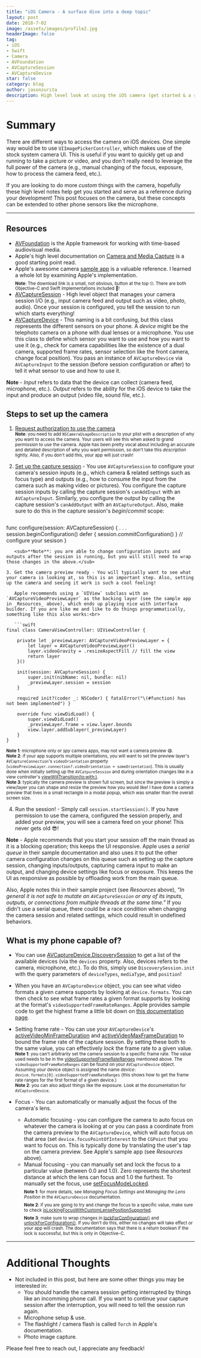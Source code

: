 ```yaml
---
title: "iOS Camera - A surface dive into a deep topic"
layout: post
date: 2018-7-02
image: /assets/images/profile2.jpg
headerImage: false
tag:
- iOS
- Swift
- Camera
- AVFoundation
- AVCaptureSession
- AVCaptureDevice
star: false 
category: blog
author: jasonzurita 
description: High level look at using the iOS camera (get started & a reference)
---
```


# Summary
There are different ways to access the camera on iOS devices. One simple way would be to use `UIImagePickerController`, which makes use of the stock system camera UI. This is useful if you want to quickly get up and running to take a picture or video, and you don't really need to leverage the full power of the camera (e.g., manual changing of the focus, exposure, how to process the camera feed, etc.).

If you are looking to do more _custom_ things with the camera, hopefully these high level notes help get you started and serve as a reference during your development! This post focuses on the camera, but these concepts can be extended to other phone sensors like the microphone.

---

## Resources
- [AVFoundation](https://developer.apple.com/av-foundation/) is the Apple framework for working with time-based audiovisual media.
- Apple's high level documentation on [Camera and Media Capture](https://developer.apple.com/documentation/avfoundation/cameras_and_media_capture) is a good starting point read.
- Apple's awesome camera [sample app](https://developer.apple.com/library/archive/samplecode/AVCam/Listings/LICENSE_txt.html) is a valuable reference. I learned a whole lot by examining Apple's implementation.<br>
<sub>**Note**: The download link is a small, not obvious, button at the top 🙄. There are both Objective-C and Swift implementations included 👏!</sub>
- [AVCaptureSession](https://developer.apple.com/documentation/avfoundation/avcapturesession) - High level object that manages your camera session I/O (e.g., input camera feed and output such as video, photo, audio). Once your session is configured, you tell the session to run which starts everything!
- [AVCaptureDevice](https://developer.apple.com/documentation/avfoundation/avcapturedevice) - This naming is a bit confusing, but this class represents the different sensors on your phone. A _device_ might be the telephoto camera on a phone with dual lenses or a microphone. You use this class to define which sensor you want to use and how you want to use it (e.g., check for camera capabilities like the existence of a dual camera, supported frame rates, sensor selection like the front camera, change focal position). You pass an instance of `AVCaptureDevice` via `AVCaptureInput` to the session (before session configuration or after) to tell it what sensor to use and how to use it.

**Note** - _Input_ refers to data that the device can collect (camera feed, microphone, etc.). _Output_ refers to the ability for the iOS device to take the input and produce an output (video file, sound file, etc.).

## Steps to set up the camera

1. [Request authorization to use the camera](https://developer.apple.com/documentation/avfoundation/cameras_and_media_capture/requesting_authorization_for_media_capture)<br>
<sub>**Note**: you need to add `NSCameraUsageDescription` to your plist with a description of why you want to access the camera. Your users will see this when asked to grand permission to use the camera. Apple has been pretty vocal about including an accurate and detailed description of why you want permission, so don't take this _description_ lightly. Also, if you don't add this, your app will just crash!</sub>

2. [Set up the capture session](https://developer.apple.com/documentation/avfoundation/cameras_and_media_capture/setting_up_a_capture_session) - You use `AVCaptureSession` to configure your camera's session inputs (e.g., which camera & related settings such as focus type) and outputs (e.g., how to consume the input from the camera such as making video or pictures). You configure the capture session inputs by calling the capture session's `canAddInput` with an `AVCaptureInput`. Similarly, you configure the output by calling the capture session's `canAddOutput` with an `AVCaptureOutput`. Also, make sure to do this in the capture session's _begin_/_commit_ scope:<br>

   ```swift
func configure(session: AVCaptureSession) {
    . . .
    session.beginConfiguration()
    defer { session.commitConfiguration() }
    // configure your sesison
}
```
   <sub>**Note**: you are able to change configuration inputs and outputs after the session is running, but you will still need to wrap those changes in the above.</sub>

3. Get the camera preview ready - You will typically want to see what your camera is looking at, so this is an important step. Also, setting up the camera and seeing it work is such a cool feeling!
  
   Apple recommends using a `UIView` subclass with an `AVCaptureVideoPreviewLayer` as the backing layer (see the sample app in _Resources_ above), which ends up playing nice with interface builder. If you are like me and like to do things programmatically, something like this also works:<br>

   ```swift
final class CameraViewController: UIViewController {

    private let _previewLayer: AVCaptureVideoPreviewLayer = {
        let layer = AVCaptureVideoPreviewLayer()
        layer.videoGravity = .resizeAspectFill // fill the view
        return layer
    }()
    
    init(session: AVCaptureSession) {
        super.init(nibName: nil, bundle: nil)
        _previewLayer.session = session
    }
    
    required init?(coder _: NSCoder) { fatalError("\(#function) has not been implemented") }
    
    override func viewDidLoad() {
        super.viewDidLoad()
        _previewLayer.frame = view.layer.bounds
        view.layer.addSublayer(_previewLayer)
    }
}
```
   <sub>**Note 1**: microphone only or _spy_ camera apps, may not want a camera preview 😅.</sub><br>
   <sub>**Note 2**: if your app supports multiple orientations, you will want to set the preview layer's `AVCaptureConnection`'s `videoOrientation` property (`videoPreviewLayer.connection?.videoOrientation = someOrientation`). This is usually done when initially setting up the `AVCatpureSession` and during orientation changes like in a view controller's [viewWillTransition(to:with:)](https://developer.apple.com/documentation/uikit/uicontentcontainer/1621466-viewwilltransition).</sub><br>
   <sub>**Note 3**: typically the camera preview is shown full screen, but since the preview is simply a view/layer you can shape and resize the preview how you would like! I have done a camera preview that lives in a small rectangle in a modal popup, which was smaller than the overall screen size.</sub>

4. Run the session! - Simply call `session.startSession()`. If you have permission to use the camera, configured the session properly, and added your preview, you will see a camera feed on your phone! This never gets old 😎!

**Note** - Apple recommends that you start your session off the main thread as it is a blocking operation; this keeps the UI responsive. Apple uses a _serial queue_ in their sample documentation and also uses it to put the other camera configuration changes on this queue such as setting up the capture session, changing inputs/outputs, capturing camera input to make an output, and changing device settings like focus or exposure. This keeps the UI as responsive as possible by offloading work from the main queue.

Also, Apple notes this in their sample project (see _Resources_ above), _"In general it is not safe to mutate an `AVCaptureSession` or any of its inputs, outputs, or connections from multiple threads at the same time."_ If you didn't use a serial queue, there could be a race condition when changing the camera session and related settings, which could result in undefined behaviors.

## What is my phone capable of?
- You can use [AVCaptureDevice.DiscoverySession](https://developer.apple.com/documentation/avfoundation/avcapturedevice/discoverysession) to get a list of the available devices (via the `devices` property. Also, devices refers to the camera, microphone, etc.). To do this, simply use `DiscoverySession.init` with the query parameters of `deviceTypes`, `mediaType`, and `position`!
- When you have an `AVCaptureDevice` object, you can see what video formats a given camera supports by looking at `device.formats`. You can then check to see what frame rates a given format supports by looking at the format's `videoSupportedFrameRateRanges`. Apple provides sample code to get the highest frame a little bit down on [this documentation page](https://developer.apple.com/documentation/avfoundation/avcapturedevice).
- Setting frame rate - You can use your `AVCaptureDevice`'s [activeVideoMinFrameDuration](https://developer.apple.com/documentation/avfoundation/avcapturedevice/1389290-activevideominframeduration) and [activeVideoMaxFrameDuration](https://developer.apple.com/documentation/avfoundation/avcapturedevice/1387816-activevideomaxframeduration) to bound the frame rate of the capture session. By setting these both to the same value, you can effectively _lock_ the frame rate to a given value.<br>
   <sub>**Note 1**: you can't arbitrarily set the camera session to a specific frame rate. The value used needs to be in the [videoSupportedFrameRateRanges](https://developer.apple.com/documentation/avfoundation/avcapturedevice/format/1387592-videosupportedframerateranges) mentioned above. The `videoSupportedFrameRateRanges` can be found on your `AVCaptureDevice` object. Assuming your device object is assigned the name _device_: `device.formats[0].videoSupportedFrameRateRanges` (this shows how to get the frame rate ranges for the first format of a given device.)</sub><br>
   <sub>**Note 2**: you can also adjust things like the exposure. Look at the documentation for `AVCaptureDevice`.</sub>

- Focus - You can automatically or manually adjust the focus of the camera's lens.
  - Automatic focusing - you can configure the camera to auto focus on whatever the camera is looking at or you can pass a coordinate from the camera preview to the `AVCaptureDevice`, which will auto focus on that area (set `device.focusPointOfInterest` to the `CGPoint` that you want to focus on. This is typically done by translating the user's tap on the camera preview. See Apple's sample app (see _Resources_ above).
  - Manual focusing - you can manually set and lock the focus to a particular value (between 0.0 and 1.0). Zero represents the shortest distance at which the lens can focus and 1.0 the furthest. To manually set the focus, use [setFocusModeLocked](https://developer.apple.com/documentation/avfoundation/avcapturedevice/1624617-setfocusmodelocked).<br>
    <sub>**Note 1**: for more details, see _Managing Focus Settings_ and _Managing the Lens Position_ in the `AVCaptureDevice` documentation.</sub><br>
    <sub>**Note 2**: if you are going to try and change the focus to a specific value, make sure to check [isLockingFocusWithCustomLensePositionSupported](https://developer.apple.com/documentation/avfoundation/avcapturedevice/2361529-islockingfocuswithcustomlensposi).</sub><br>
    <sub>**Note 3**: make sure to wrap changes in [lockForConfiguration()](https://developer.apple.com/documentation/avfoundation/avcapturedevice/1387810-lockforconfiguration) and [unlockForConfiguration()](https://developer.apple.com/documentation/avfoundation/avcapturedevice/1387917-unlockforconfiguration). If you don't do this, either no changes will take effect or your app will crash. The documentation says that there is a return boolean if the lock is successful, but this is only in Objective-C.</sub>

---

# Additional Thoughts 
- Not included in this post, but here are some other things you may be interested in:
  - You should handle the camera session getting interrupted by things like an incomming phone call. If you want to continue your capture session after the interruption, you will need to tell the session run again.
  - Microphone setup & use.
  - The flashlight / camera flash is called `Torch` in Apple's documentation.
  - Photo image capture.

Please feel free to reach out, I appreciate any feedback!
